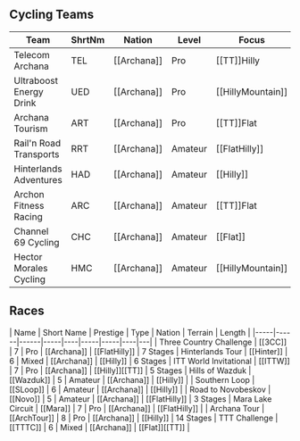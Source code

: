 ## Cycling Teams

| Team | ShrtNm | Nation | Level | Focus |
|-------|-------|---------|-------|-----|
| Telecom Archana | TEL | [[Archana]] | Pro | [[TT]]Hilly
| Ultraboost Energy Drink | UED | [[Archana]] | Pro | [[HillyMountain]]
| Archana Tourism | ART | [[Archana]] | Pro | [[TT]]Flat
| Rail'n Road Transports | RRT | [[Archana]] | Amateur | [[FlatHilly]]
| Hinterlands Adventures | HAD | [[Archana]] | Amateur | [[Hilly]]
| Archon Fitness Racing | ARC | [[Archana]] | Amateur | [[TT]]Flat
| Channel 69 Cycling | CHC | [[Archana]] | Amateur | [[Flat]]
| Hector Morales Cycling | HMC | [[Archana]] | Amateur | [[HillyMountain]]

## Races

| Name | Short Name | Prestige | Type | Nation | Terrain | Length |
|-----|------|------|-----|----|-----|-----|----|---|
| Three Country Challenge | [[3CC]] | 7 | Pro | [[Archana]] | [[FlatHilly]] | 7 Stages
| Hinterlands Tour | [[Hinter]] | 6 | Mixed | [[Archana]] | [[Hilly]] | 6 Stages
| ITT World Invitational | [[ITTW]] | 7 | Pro | [[Archana]] | [[Hilly]][[TT]] | 5 Stages
| Hills of Wazduk | [[Wazduk]] | 5 | Amateur | [[Archana]] | [[Hilly]] |
| Southern Loop | [[SLoop]] | 6 | Amateur | [[Archana]] | [[Hilly]] |
| Road to Novobeskov | [[Novo]] | 5 | Amateur | [[Archana]] | [[FlatHilly]] | 3 Stages
| Mara Lake Circuit | [[Mara]] | 7 | Pro | [[Archana]] | [[FlatHilly]] |
| Archana Tour | [[ArchTour]] | 8 | Pro | [[Archana]] | [[Hilly]] | 14 Stages
| TTT Challenge | [[TTTC]] | 6 | Mixed | [[Archana]] | [[Flat]][[TT]] |
